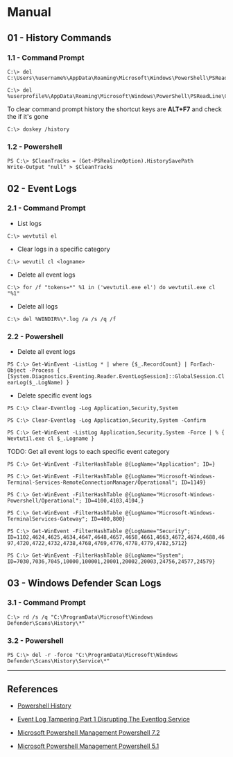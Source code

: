 # Manual

## 01 - History Commands

### 1.1 - Command Prompt

```
C:\> del C:\Users\%username%\AppData\Roaming\Microsoft\Windows\PowerShell\PSReadLine\ConsoleHost_history.txt

C:\> del %userprofile%\AppData\Roaming\Microsoft\Windows\PowerShell\PSReadLine\ConsoleHost_history.txt
```

To clear command prompt history the shortcut keys are **ALT+F7** and check the if it's gone

`C:\> doskey /history`

### 1.2 - Powershell

```
PS C:\> $CleanTracks = (Get-PSRealineOption).HistorySavePath
Write-Output "null" > $CleanTracks
```

## 02 - Event Logs

### 2.1 - Command Prompt

- List logs

`C:\> wevtutil el`

- Clear logs in a specific category

`C:\> wevutil cl <logname>`

- Delete all event logs

`C:\> for /f "tokens=*" %1 in ('wevtutil.exe el') do wevtutil.exe cl "%1"`

- Delete all logs

`C:\> del %WINDIR%\*.log /a /s /q /f`

### 2.2 - Powershell

- Delete all event logs

`PS C:\> Get-WinEvent -ListLog * | where {$_.RecordCount} | ForEach-Object -Process { [System.Diagnostics.Eventing.Reader.EventLogSession]::GlobalSession.ClearLog($_.LogName) }`

- Delete specific event logs

`PS C:\> Clear-Eventlog -Log Application,Security,System`

`PS C:\> Clear-Eventlog -Log Application,Security,System -Confirm`

`PS C:\> Get-WinEvent -ListLog Application,Security,System -Force | % { Wevtutil.exe cl $_.Logname }`

TODO: Get all event logs to each specific event category

`PS C:\> Get-WinEvent -FilterHashTable @{LogName="Application"; ID=}`

`PS C:\> Get-WinEvent -FilterHashTable @{LogName="Microsoft-Windows-Terminal-Services-RemoteConnectionManager/Operational"; ID=1149}`

`PS C:\> Get-WinEvent -FilterHashTable @{LogName="Microsoft-Windows-Powershell/Operational"; ID=4100,4103,4104,}`

`PS C:\> Get-WinEvent -FilterHashTable @{LogName="Microsoft-Windows-TerminalServices-Gateway"; ID=400,800}`

`PS C:\> Get-WinEvent -FilterHashTable @{LogName="Security"; ID=1102,4624,4625,4634,4647,4648,4657,4658,4661,4663,4672,4674,4688,4697,4720,4722,4732,4738,4768,4769,4776,4778,4779,4782,5712}`

`PS C:\> Get-WinEvent -FilterHashTable @{LogName="System"; ID=7030,7036,7045,10000,100001,20001,20002,20003,24756,24577,24579}`

## 03 - Windows Defender Scan Logs

### 3.1 - Command Prompt

`C:\> rd /s /q "C:\ProgramData\Microsoft\Windows Defender\Scans\History\*"`

### 3.2 - Powershell

`PS C:\> del -r -force "C:\ProgramData\Microsoft\Windows Defender\Scans\History\Service\*"`

---
## References

- [Powershell History](https://www.itechtics.com/powershell-history/)

- [Event Log Tampering Part 1 Disrupting The Eventlog Service](https://svch0st.medium.com/event-log-tampering-part-1-disrupting-the-eventlog-service-8d4b7d67335c)

- [Microsoft Powershell Management Powershell 7.2](https://docs.microsoft.com/en-us/powershell/module/microsoft.powershell.utility/remove-event?view=powershell-7.2)

- [Microsoft Powershell Management Powershell 5.1](https://docs.microsoft.com/en-us/powershell/module/microsoft.powershell.management/remove-eventlog?view=powershell-5.1)